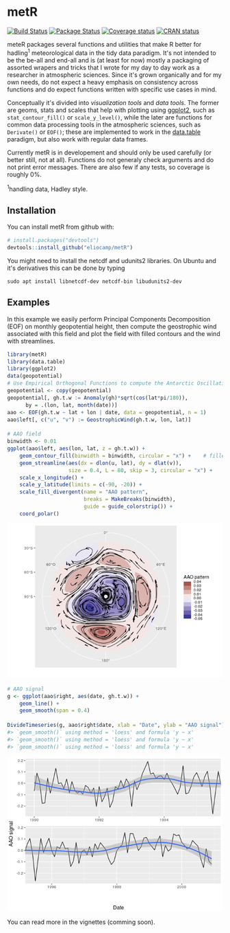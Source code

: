 
<!-- README.md is generated from README.Rmd. Please edit that file -->
metR
====

[![Build Status](https://travis-ci.org/eliocamp/metR.svg?branch=master)](https://travis-ci.org/eliocamp/metR) [![Package Status](https://img.shields.io/badge/lifecycle-experimental-orange.svg)](https://www.tidyverse.org/lifecycle/#experimental) [![Coverage status](https://codecov.io/gh/eliocamp/metR/branch/master/graph/badge.svg)](https://codecov.io/github/eliocamp/metR/?branch=master) [![CRAN status](http://www.r-pkg.org/badges/version/metR)](https://cran.r-project.org/package=metR)

meteR packages several functions and utilities that make R better for hadling<sup>1</sup> meteorological data in the tidy data paradigm. It's not intended to be the be-all and end-all and is (at least for now) mostly a packaging of assorted wrapers and tricks that I wrote for my day to day work as a researcher in atmospheric sciences. Since it's grown organically and for my own needs, do not expect a heavy emphasis on consistency across functions and do expect functions written with specific use cases in mind.

Conceptually it's divided into *visualization tools* and *data tools*. The former are geoms, stats and scales that help with plotting using [ggplot2](http://ggplot2.tidyverse.org/index.html), such as `stat_contour_fill()` or `scale_y_level()`, while the later are functions for common data processing tools in the atmospheric sciences, such as `Derivate()` or `EOF()`; these are implemented to work in the [data.table](https://github.com/Rdatatable/data.table/wiki) paradigm, but also work with regular data frames.

Currently metR is in developement and should only be used carefully (or better still, not at all). Functions do not generaly check arguments and do not print error messages. There are also few if any tests, so coverage is roughly 0%.

<sup>1</sup>handling data, Hadley style.

Installation
------------

You can install metR from github with:

``` r
# install.packages("devtools")
devtools::install_github("eliocamp/metR")
```

You might need to install the netcdf and udunits2 libraries. On Ubuntu and it's derivatives this can be done by typing

    sudo apt install libnetcdf-dev netcdf-bin libudunits2-dev

Examples
--------

In this example we easily perform Principal Components Decomposition (EOF) on monthly geopotential height, then compute the geostrophic wind associated with this field and plot the field with filled contours and the wind with streamlines.

``` r
library(metR)
library(data.table)
library(ggplot2)
data(geopotential)
# Use Empirical Orthogonal Functions to compute the Antarctic Oscillation
geopotential <- copy(geopotential)
geopotential[, gh.t.w := Anomaly(gh)*sqrt(cos(lat*pi/180)),
      by = .(lon, lat, month(date))]
aao <- EOF(gh.t.w ~ lat + lon | date, data = geopotential, n = 1)
aao$left[, c("u", "v") := GeostrophicWind(gh.t.w, lon, lat)]

# AAO field
binwidth <- 0.01
ggplot(aao$left, aes(lon, lat, z = gh.t.w)) +
    geom_contour_fill(binwidth = binwidth, circular = "x") +    # filled contours!
    geom_streamline(aes(dx = dlon(u, lat), dy = dlat(v)), 
                    size = 0.4, L = 80, skip = 3, circular = "x") +
    scale_x_longitude() +
    scale_y_latitude(limits = c(-90, -20)) +
    scale_fill_divergent(name = "AAO pattern", 
                         breaks = MakeBreaks(binwidth),
                         guide = guide_colorstrip()) +
    coord_polar()
```

![](README-field-1.png)

``` r
# AAO signal
g <- ggplot(aao$right, aes(date, gh.t.w)) +
    geom_line() +
    geom_smooth(span = 0.4)

DivideTimeseries(g, aao$right$date, xlab = "Date", ylab = "AAO signal")
#> `geom_smooth()` using method = 'loess' and formula 'y ~ x'
#> `geom_smooth()` using method = 'loess' and formula 'y ~ x'
#> `geom_smooth()` using method = 'loess' and formula 'y ~ x'
```

![](README-timeseries-1.png)

You can read more in the vignettes (comming soon).
